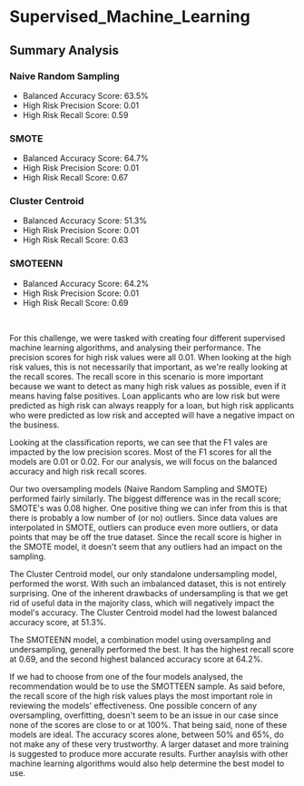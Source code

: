 # Supervised_Machine_Learning

## Summary Analysis

### Naive Random Sampling
- Balanced Accuracy Score: 63.5%
- High Risk Precision Score: 0.01
- High Risk Recall Score: 0.59 

### SMOTE
- Balanced Accuracy Score: 64.7%
- High Risk Precision Score: 0.01
- High Risk Recall Score: 0.67

### Cluster Centroid
- Balanced Accuracy Score: 51.3%
- High Risk Precision Score: 0.01
- High Risk Recall Score: 0.63

### SMOTEENN
- Balanced Accuracy Score: 64.2%
- High Risk Precision Score: 0.01
- High Risk Recall Score: 0.69

<br>

  For this challenge, we were tasked with creating four different supervised machine learning algorithms, and analysing their performance. The precision scores for high risk values were all 0.01. When looking at the high risk values, this is not necessarily that important, as we're really looking at the recall scores. The recall score in this scenario is more important because we want to detect as many high risk values as possible, even if it means having false positives. Loan applicants who are low risk but were predicted as high risk can always reapply for a loan, but high risk applicants who were predicted as low risk and accepted will have a negative impact on the business.
  
  Looking at the classification reports, we can see that the F1 vales are impacted by the low precision scores. Most of the F1 scores for all the models are 0.01 or 0.02. For our analysis, we will focus on the balanced accuracy and high risk recall scores.
  
  Our two oversampling models (Naive Random Sampling and SMOTE) performed fairly similarly. The biggest difference was in the recall score; SMOTE's was 0.08 higher. One positive thing we can infer from this is that there is probably a low number of (or no) outliers. Since data values are interpolated in SMOTE, outliers can produce even more outliers, or data points that may be off the true dataset. Since the recall score is higher in the SMOTE model, it doesn't seem that any outliers had an impact on the sampling. 
  
  The Cluster Centroid model, our only standalone undersampling model, performed the worst. With such an imbalanced dataset, this is not entirely surprising. One of the inherent drawbacks of undersampling is that we get rid of useful data in the majority class, which will negatively impact the model's accuracy. The Cluster Centroid model had the lowest balanced accuracy score, at 51.3%.
  
  The SMOTEENN model, a combination model using oversampling and undersampling, generally performed the best. It has the highest recall score at 0.69, and the second highest balanced accuracy score at 64.2%.
  
  If we had to choose from one of the four models analysed, the recommendation would be to use the SMOTTEEN sample. As said before, the recall score of the high risk values plays the most important role in reviewing the models' effectiveness. One possible concern of any oversampling, overfitting, doesn't seem to be an issue in our case since none of the scores are close to or at 100%. That being said, none of these models are ideal. The accuracy scores alone, between 50% and 65%, do not make any of these very trustworthy. A larger dataset and more training is suggested to produce more accurate results. Further anaylsis with other machine learning algorithms would also help determine the best model to use. 
